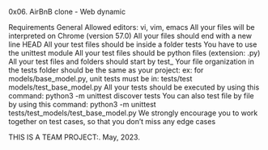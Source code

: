 0x06. AirBnB clone - Web dynamic

Requirements General Allowed editors: vi, vim, emacs All
your files will be interpreted on Chrome (version 57.0) 
All your files should end with a new line HEAD All your
test files should be inside a folder tests You have to 
use the unittest module All your test files should be 
python files (extension: .py) All your test files and 
folders should start by test_ Your file organization in
the tests folder should be the same as your project: ex:
for models/base_model.py, unit tests must be in: tests/test
models/test_base_model.py All your tests should be executed 
by using this command: python3 -m unittest discover tests You
can also test file by file by using this command: python3 -m 
unittest tests/test_models/test_base_model.py We strongly
encourage you to work together on test cases, so that you don’t
 miss any edge cases

THIS IS A TEAM PROJECT:.
May, 2023.
